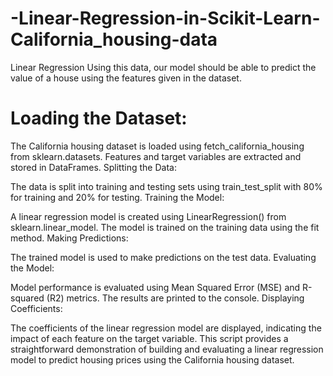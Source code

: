 # -Linear-Regression-in-Scikit-Learn-California_housing-data
Linear Regression 
Using this data, our model should be able to predict the value of a house using the features given in the dataset.

# Loading the Dataset:

The California housing dataset is loaded using fetch_california_housing from sklearn.datasets.
Features and target variables are extracted and stored in DataFrames.
Splitting the Data:

The data is split into training and testing sets using train_test_split with 80% for training and 20% for testing.
Training the Model:

A linear regression model is created using LinearRegression() from sklearn.linear_model.
The model is trained on the training data using the fit method.
Making Predictions:

The trained model is used to make predictions on the test data.
Evaluating the Model:

Model performance is evaluated using Mean Squared Error (MSE) and R-squared (R2) metrics.
The results are printed to the console.
Displaying Coefficients:

The coefficients of the linear regression model are displayed, indicating the impact of each feature on the target variable.
This script provides a straightforward demonstration of building and evaluating a linear regression model to predict housing prices using the California housing dataset.
